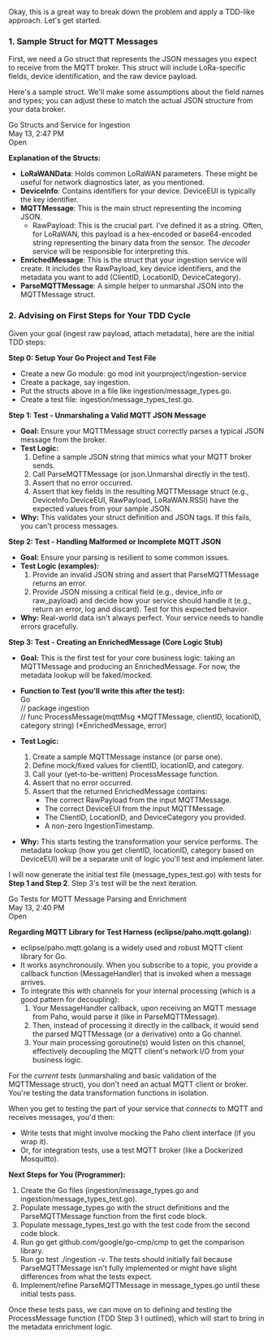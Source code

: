 Okay, this is a great way to break down the problem and apply a TDD-like approach. Let's get started.

### **1\. Sample Struct for MQTT Messages**

First, we need a Go struct that represents the JSON messages you expect to receive from the MQTT broker. This struct will include LoRa-specific fields, device identification, and the raw device payload.

Here's a sample struct. We'll make some assumptions about the field names and types; you can adjust these to match the actual JSON structure from your data broker.

Go Structs and Service for Ingestion  
May 13, 2:47 PM  
Open

**Explanation of the Structs:**

* **LoRaWANData**: Holds common LoRaWAN parameters. These might be useful for network diagnostics later, as you mentioned.
* **DeviceInfo**: Contains identifiers for your device. DeviceEUI is typically the key identifier.
* **MQTTMessage**: This is the main struct representing the incoming JSON.
   * RawPayload: This is the crucial part. I've defined it as a string. Often, for LoRaWAN, this payload is a hex-encoded or base64-encoded string representing the binary data from the sensor. The *decoder* service will be responsible for interpreting this.
* **EnrichedMessage**: This is the struct that your ingestion service will create. It includes the RawPayload, key device identifiers, and the metadata you want to add (ClientID, LocationID, DeviceCategory).
* **ParseMQTTMessage**: A simple helper to unmarshal JSON into the MQTTMessage struct.

### **2\. Advising on First Steps for Your TDD Cycle**

Given your goal (ingest raw payload, attach metadata), here are the initial TDD steps:

**Step 0: Setup Your Go Project and Test File**

* Create a new Go module: go mod init yourproject/ingestion-service
* Create a package, say ingestion.
* Put the structs above in a file like ingestion/message\_types.go.
* Create a test file: ingestion/message\_types\_test.go.

**Step 1: Test \- Unmarshaling a Valid MQTT JSON Message**

* **Goal:** Ensure your MQTTMessage struct correctly parses a typical JSON message from the broker.
* **Test Logic:**
   1. Define a sample JSON string that mimics what your MQTT broker sends.
   2. Call ParseMQTTMessage (or json.Unmarshal directly in the test).
   3. Assert that no error occurred.
   4. Assert that key fields in the resulting MQTTMessage struct (e.g., DeviceInfo.DeviceEUI, RawPayload, LoRaWAN.RSSI) have the expected values from your sample JSON.
* **Why:** This validates your struct definition and JSON tags. If this fails, you can't process messages.

**Step 2: Test \- Handling Malformed or Incomplete MQTT JSON**

* **Goal:** Ensure your parsing is resilient to some common issues.
* **Test Logic (examples):**
   1. Provide an invalid JSON string and assert that ParseMQTTMessage returns an error.
   2. Provide JSON missing a critical field (e.g., device\_info or raw\_payload) and decide how your service should handle it (e.g., return an error, log and discard). Test for this expected behavior.
* **Why:** Real-world data isn't always perfect. Your service needs to handle errors gracefully.

**Step 3: Test \- Creating an EnrichedMessage (Core Logic Stub)**

* **Goal:** This is the first test for your core business logic: taking an MQTTMessage and producing an EnrichedMessage. For now, the metadata lookup will be faked/mocked.
* **Function to Test (you'll write this after the test):**  
  Go  
  // package ingestion  
  // func ProcessMessage(mqttMsg \*MQTTMessage, clientID, locationID, category string) (\*EnrichedMessage, error)

* **Test Logic:**
   1. Create a sample MQTTMessage instance (or parse one).
   2. Define mock/fixed values for clientID, locationID, and category.
   3. Call your (yet-to-be-written) ProcessMessage function.
   4. Assert that no error occurred.
   5. Assert that the returned EnrichedMessage contains:
      * The correct RawPayload from the input MQTTMessage.
      * The correct DeviceEUI from the input MQTTMessage.
      * The ClientID, LocationID, and DeviceCategory you provided.
      * A non-zero IngestionTimestamp.
* **Why:** This starts testing the transformation your service performs. The metadata lookup (how you get clientID, locationID, category based on DeviceEUI) will be a separate unit of logic you'll test and implement later.

I will now generate the initial test file (message\_types\_test.go) with tests for **Step 1 and Step 2**. Step 3's test will be the next iteration.

Go Tests for MQTT Message Parsing and Enrichment  
May 13, 2:40 PM  
Open

**Regarding MQTT Library for Test Harness (eclipse/paho.mqtt.golang):**

* eclipse/paho.mqtt.golang is a widely used and robust MQTT client library for Go.
* It works asynchronously. When you subscribe to a topic, you provide a callback function (MessageHandler) that is invoked when a message arrives.
* To integrate this with channels for your internal processing (which is a good pattern for decoupling):
   1. Your MessageHandler callback, upon receiving an MQTT message from Paho, would parse it (like in ParseMQTTMessage).
   2. Then, instead of processing it directly in the callback, it would send the parsed MQTTMessage (or a derivative) onto a Go channel.
   3. Your main processing goroutine(s) would listen on this channel, effectively decoupling the MQTT client's network I/O from your business logic.

For the *current tests* (unmarshaling and basic validation of the MQTTMessage struct), you don't need an actual MQTT client or broker. You're testing the data transformation functions in isolation.

When you get to testing the part of your service that *connects* to MQTT and receives messages, you'd then:

* Write tests that might involve mocking the Paho client interface (if you wrap it).
* Or, for integration tests, use a test MQTT broker (like a Dockerized Mosquitto).

**Next Steps for You (Programmer):**

1. Create the Go files (ingestion/message\_types.go and ingestion/message\_types\_test.go).
2. Populate message\_types.go with the struct definitions and the ParseMQTTMessage function from the first code block.
3. Populate message\_types\_test.go with the test code from the second code block.
4. Run go get github.com/google/go-cmp/cmp to get the comparison library.
5. Run go test ./ingestion \-v. The tests should initially fail because ParseMQTTMessage isn't fully implemented or might have slight differences from what the tests expect.
6. Implement/refine ParseMQTTMessage in message\_types.go until these initial tests pass.

Once these tests pass, we can move on to defining and testing the ProcessMessage function (TDD Step 3 I outlined), which will start to bring in the metadata enrichment logic.